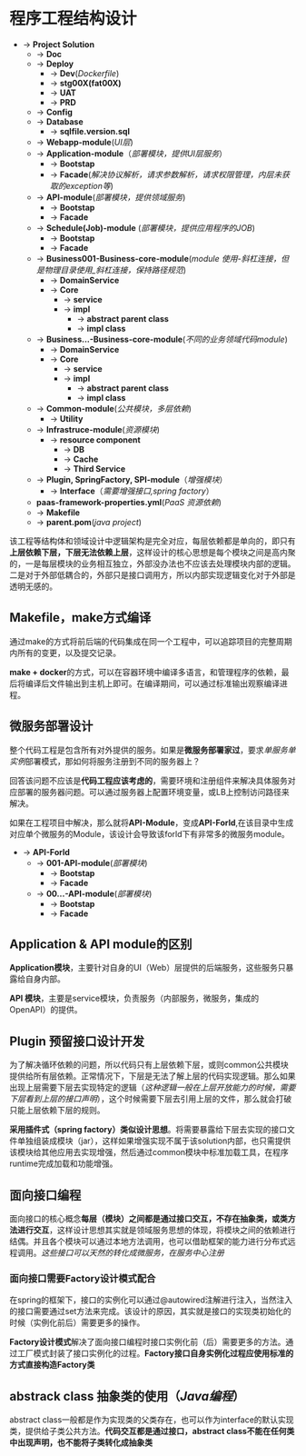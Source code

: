 # 程序工程结构设计

- -> **Project Solution**
  - -> **Doc**
  - -> **Deploy**
    - -> **Dev**(*Dockerfile*)
    - -> **stg00X(fat00X)**
    - -> **UAT**
    - -> **PRD**
  - -> **Config**
  - -> **Database**
    - -> **sqlfile.version.sql**
  - -> **Webapp-module**(*UI层*)
  - -> **Application-module**（*部署模块，提供UI层服务*）
    - -> **Bootstap**
    - -> **Facade**(*解决协议解析，请求参数解析，请求权限管理，内层未获取的exception等*)
  - -> **API-module**(*部署模块，提供领域服务*)
    - -> **Bootstap**
    - -> **Facade**
  - -> **Schedule(Job)-module** (*部署模块，提供应用程序的JOB*)
    - -> **Bootstap**
    - -> **Facade**
  - -> **Business001-Business-core-module**(*module 使用-斜杠连接，但是物理目录使用_斜杠连接，保持路径规范*)
    - -> **DomainService**
    - -> **Core**
      - -> **service**
      - -> **impl**
        - -> **abstract parent class**
        - -> **impl class**
  - -> **Business...-Business-core-module**(*不同的业务领域代码module*)
    - -> **DomainService**
    - -> **Core**
      - -> **service**
      - -> **impl**
        - -> **abstract parent class**
        - -> **impl class**
  - -> **Common-module**(*公共模块，多层依赖*)
    - -> **Utility**
  - -> **Infrastruce-module**(*资源模块*)
    - -> **resource component**
      - -> **DB**
      - -> **Cache**
      - -> **Third Service**
  - -> **Plugin, SpringFactory, SPI-module**（*增强模块*）
    - -> **Interface**（*需要增强接口,spring factory*）
  - **paas-framework-properties.yml**(*PaaS 资源依赖*)
  - -> **Makefile**
  - -> **parent.pom**(*java project*)

该工程等结构体和领域设计中逻辑架构是完全对应，每层依赖都是单向的，即只有**上层依赖下层，下层无法依赖上层**，这样设计的核心思想是每个模块之间是高内聚的，一是每层模块的业务相互独立，外部没办法也不应该去处理模块内部的逻辑。二是对于外部低耦合的，外部只是接口调用方，所以内部实现逻辑变化对于外部是透明无感的。

## Makefile，make方式编译

通过make的方式将前后端的代码集成在同一个工程中，可以追踪项目的完整周期内所有的变更，以及提交记录。

**make + docker**的方式，可以在容器环境中编译多语言，和管理程序的依赖，最后将编译后文件输出到主机上即可。在编译期间，可以通过标准输出观察编译进程。

## 微服务部署设计

整个代码工程是包含所有对外提供的服务。如果是**微服务部署家过**，要求*单服务单实例*部署模式，那如何将服务注册到不同的服务器上？

回答该问题不应该是**代码工程应该考虑的**，需要环境和注册组件来解决具体服务对应部署的服务器问题。可以通过服务器上配置环境变量，或LB上控制访问路径来解决。

如果在工程项目中解决，那么就将**API-Module**，变成**API-Forld**,在该目录中生成对应单个微服务的Module，该设计会导致该forld下有非常多的微服务module。

- -> **API-Forld**
  - -> **001-API-module**(*部署模块*)
    - -> **Bootstap**
    - -> **Facade**
  - -> **00...-API-module**(*部署模块*)
    - -> **Bootstap**
    - -> **Facade**

## Application & API module的区别

**Application模块**，主要针对自身的UI（Web）层提供的后端服务，这些服务只暴露给自身内部。

**API 模块**，主要是service模块，负责服务（内部服务，微服务，集成的OpenAPI）的提供。

## Plugin 预留接口设计开发

为了解决循环依赖的问题，所以代码只有上层依赖下层，或则common公共模块提供给所有层依赖。正常情况下，下层是无法了解上层的代码实现逻辑。那么如果出现上层需要下层去实现特定的逻辑（*这种逻辑一般在上层开放能力的时候，需要下层看到上层的接口声明*），这个时候需要下层去引用上层的文件，那么就会打破只能上层依赖下层的规则。

**采用插件式（spring factory）类似设计思想**。将需要暴露给下层去实现的接口文件单独组装成模块（jar），这样如果增强实现不属于该solution内部，也只需提供该模块给其他应用去实现增强，然后通过common模块中标准加载工具，在程序runtime完成加载和功能增强。

## 面向接口编程

面向接口的核心概念**每层（模块）之间都是通过接口交互，不存在抽象类，或类方法进行交互**，这样设计思想其实就是领域服务思想的体现，将模块之间的依赖进行结偶。并且各个模块可以通过本地方法调用，也可以借助框架的能力进行分布式远程调用。*这些接口可以天然的转化成微服务，在服务中心注册*

### 面向接口需要Factory设计模式配合

在spring的框架下，接口的实例化可以通过@autowired注解进行注入，当然注入的接口需要通过set方法来完成。该设计的原因，其实就是接口的实现类初始化的时候（实例化前后）需要更多的操作。

**Factory设计模式**解决了面向接口编程时接口实例化前（后）需要更多的方法。通过工厂模式封装了接口实例化的过程。**Factory接口自身实例化过程应使用标准的方式直接构造Factory类**

## abstrack class 抽象类的使用（*Java编程*）

abstract class一般都是作为实现类的父类存在，也可以作为interface的默认实现类，提供给子类公共方法。**代码交互都是通过接口，abstract class不能在任何类中出现声明，也不能将子类转化成抽象类**
